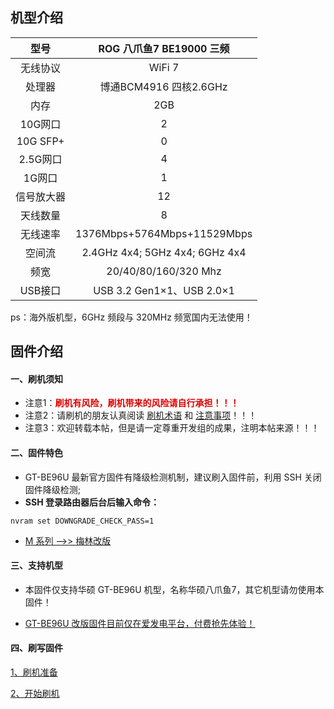 ## 机型介绍

| 型号 | ROG 八爪鱼7 BE19000 三频 |
|:--:|:--:|
| 无线协议 | WiFi 7 | 
| 处理器 | 博通BCM4916 四核2.6GHz | 
| 内存 | 2GB | 
| 10G网口 | 2 | 
| 10G SFP+ | 0 | 
| 2.5G网口 | 4 | 
| 1G网口 | 1 | 
| 信号放大器 | 12 | 
| 天线数量 | 8 | 
| 无线速率 | 1376Mbps+5764Mbps+11529Mbps | 
| 空间流 | 2.4GHz 4x4; 5GHz 4x4; 6GHz 4x4 | 
| 频宽 | 20/40/80/160/320 Mhz | 
| USB接口 | USB 3.2 Gen1×1、USB 2.0×1 | 

ps：海外版机型，6GHz 频段与 320MHz 频宽国内无法使用！

## 固件介绍
#### 一、刷机须知
* 注意1：**<font color="#dd0000">刷机有风险，刷机带来的风险请自行承担！！！</font><br />**
* 注意2：请刷机的朋友认真阅读 [刷机术语](/zh/guide/asus/flash/flash_info.html) 和 [注意事项](/zh/guide/asus/flash/flash_matter.html)！！！
* 注意3：欢迎转载本帖，但是请一定尊重开发组的成果，注明本帖来源！！！

#### 二、固件特色
* GT-BE96U 最新官方固件有降级检测机制，建议刷入固件前，利用 SSH 关闭固件降级检测;
* **SSH 登录路由器后台后输入命令：**
```
nvram set DOWNGRADE_CHECK_PASS=1
```

* [M 系列 ——>> 梅林改版](/zh/guide/asus/firmware-m.md)

#### 三、支持机型
* 本固件仅支持华硕 GT-BE96U 机型，名称华硕八爪鱼7，其它机型请勿使用本固件！

* [GT-BE96U 改版固件目前仅在爱发电平台，付费抢先体验！](https://ifdian.net/item/3ff3df12448b11f0aed452540025c377)

#### 四、刷写固件

[1、刷机准备](/zh/guide/asus/flash/flash_prepare.html) 

[2、开始刷机](/zh/guide/asus/flash/flash_start.html) 